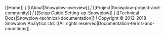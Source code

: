 [[Home]] *|* [[About|Snowplow-overview]] *|*
[[Project|Snowplow-project-and-community]] *|*
[[Setup Guide|Setting-up-Snowplow]] *|*
[[Technical Docs|Snowplow-technical-documentation]] *|* Copyright &copy; 2012-2018 Snowplow Analytics Ltd. [[All rights reserved|Documentation-terms-and-conditions]].
